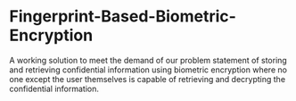 # Fingerprint-Based-Biometric-Encryption
A working solution to meet the demand of our problem statement of storing and retrieving confidential information using biometric encryption where no one except the user themselves is capable of retrieving and decrypting the confidential information.
